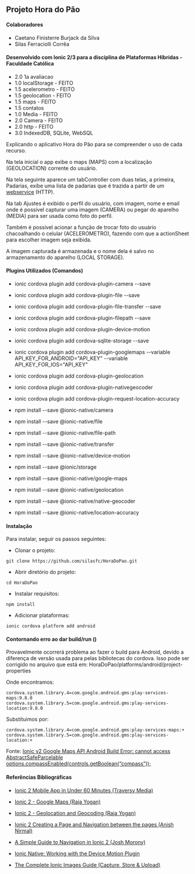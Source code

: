 ## Projeto Hora do Pão

#### Colaboradores

* Caetano Finisterre Burjack da Silva
* Silas Ferraciolli Corrêa

#### Desenvolvido com Ionic 2/3 para a disciplina de Plataformas Híbridas - Faculdade Católica

* 2.0 1a avaliacao
* 1.0 localStorage - FEITO
* 1.5 acelerometro - FEITO
* 1.5 geolocation - FEITO
* 1.5 maps - FEITO
* 1.5 contatos
* 1.0 Media - FEITO
* 2.0 Camera - FEITO
* 2.0 http - FEITO
* 3.0 IndexedDB, SQLite, WebSQL


Explicando o aplicativo Hora do Pão para se compreender o uso de cada recurso.

Na tela inicial o app exibe o maps (MAPS) com a localização (GEOLOCATION) corrente do usuário.

Na tela seguinte aparece um tabController com duas telas, a primeira, Padarias, exibe uma lista de padarias que é trazida a partir de um [webservice](https://maps.googleapis.com/maps/api/place/textsearch/json?query=Padaria+in+Palmas-TO&key=AIzaSyAeJB8MoGIWW2-w6lGd-sLrDyEEKcHMlR8) (HTTP).

Na tab Ajustes é exibido o perfil do usuário, com imagem, nome e email onde é possível capturar uma imagem (CAMERA) ou pegar do aparelho (MEDIA) para ser usada como foto do perfil.

Também é possível acionar a função de trocar foto do usuário chacoalhando o celular (ACELEROMETRO), fazendo com que a actionSheet para escolher imagem seja exibida.

A imagem capturada é armazenada e o nome dela é salvo no armazenamento do aparelho (LOCAL STORAGE).

#### Plugins Utilizados (Comandos)

* ionic cordova plugin add cordova-plugin-camera --save
* ionic cordova plugin add cordova-plugin-file --save
* ionic cordova plugin add cordova-plugin-file-transfer --save
* ionic cordova plugin add cordova-plugin-filepath --save
* ionic cordova plugin add cordova-plugin-device-motion
* ionic cordova plugin add cordova-sqlite-storage --save
* ionic cordova plugin add cordova-plugin-googlemaps --variable API_KEY_FOR_ANDROID="API_KEY" --variable API_KEY_FOR_IOS="API_KEY"
* ionic cordova plugin add cordova-plugin-geolocation
* ionic cordova plugin add cordova-plugin-nativegeocoder
* ionic cordova plugin add cordova-plugin-request-location-accuracy

* npm install --save @ionic-native/camera
* npm install --save @ionic-native/file
* npm install --save @ionic-native/file-path
* npm install --save @ionic-native/transfer
* npm install --save @ionic-native/device-motion
* npm install --save @ionic/storage
* npm install --save @ionic-native/google-maps
* npm install --save @ionic-native/geolocation
* npm install --save @ionic-native/native-geocoder
* npm install --save @ionic-native/location-accuracy

#### Instalação

Para instalar, seguir os passos seguintes:

* Clonar o projeto:
```
git clone https://github.com/silasfc/HoraDoPao.git
```

* Abrir diretório do projeto:
```
cd HoraDoPao
```

* Instalar requisitos:
```
npm install
```

* Adicionar plataformas:
```
ionic cordova platform add android
```

#### Contornando erro ao dar build/run ()

Provavelmente ocorrerá problema ao fazer o build para Android, devido a diferença de versão usada para pelas bibliotecas do cordova.
Isso pode ser corrigido no arquivo que está em: HoraDoPao/platforms/android/project-properties

Onde encontramos:
```
cordova.system.library.4=com.google.android.gms:play-services-maps:9.8.0
cordova.system.library.5=com.google.android.gms:play-services-location:9.8.0
```

Substituimos por:
```
cordova.system.library.4=com.google.android.gms:play-services-maps:+
cordova.system.library.5=com.google.android.gms:play-services-location:+
```
Fonte: [Ionic v2 Google Maps API Android Build Error: cannot access AbstractSafeParcelable options.compassEnabled(controls.getBoolean(“compass”));](https://stackoverflow.com/questions/41030573/ionic-v2-google-maps-api-android-build-error-cannot-access-abstractsafeparcelab/41042556#41042556)

#### Referências Bibliográficas

* [Ionic 2 Mobile App in Under 60 Minutes (Traversy Media)](https://www.youtube.com/watch?v=ilM8YorL_jI)

* [Ionic 2 - Google Maps (Raja Yogan)](https://www.youtube.com/watch?v=jD5yYX1KWXA)

* [Ionic 2 - Geolocation and Geocoding (Raja Yogan)](https://www.youtube.com/watch?v=YeVpQG4D7uo)

* [Ionic 2 Creating a Page and Navigation between the pages (Anish Nirmal)](https://www.youtube.com/watch?v=JKa5lySRPZw)

* [A Simple Guide to Navigation in Ionic 2 (Josh Morony)](https://www.joshmorony.com/a-simple-guide-to-navigation-in-ionic-2/)

* [Ionic Native: Working with the Device Motion Plugin](http://blog.ionic.io/ionic-native-working-with-the-device-motion-plugin/)

* [The Complete Ionic Images Guide (Capture, Store & Upload)](https://devdactic.com/ionic-2-images/)
